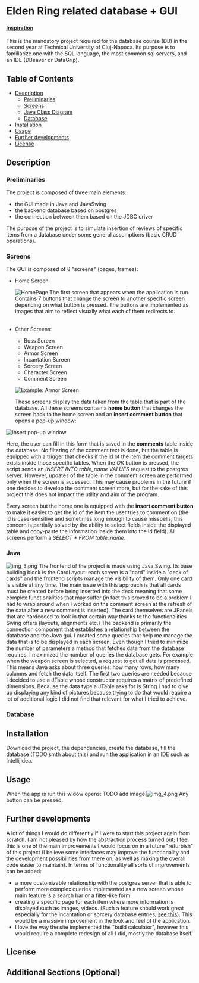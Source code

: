 # Elden Ring related database + GUI

#### [Inspiration](https://eldenring.wiki.fextralife.com/Elden+Ring+Wiki)

This is the mandatory project required for the database course (DB) in the second year at Technical University of 
Cluj-Napoca. Its purpose is to familiarize one with the SQL language, the most common sql servers, and an IDE 
(DBeaver or DataGrip).

## Table of Contents

- [Description](#Description)
  - [Preliminaries](#Preliminaries) 
  - [Screens](#Screens)
  - [Java Class Diagram](#Java)
  - [Database](#Database)
- [Installation](#installation)
- [Usage](#usage)
- [Further developments](#Further-developments)
- [License](#license)

## Description

### Preliminaries

The project is composed of three main elements: 
- the GUI made in Java and JavaSwing 
- the backend database based on postgres
- the connection between them based on the JDBC driver

The purpose of the project is to simulate insertion of reviews of specific items from a database under some general 
assumptions (basic CRUD operations).  

### Screens

The GUI is composed of 8 "screens" (pages, frames):
- Home Screen
  
    ![HomePage](img_1.png)
    The first screen that appears when the application is run. Contains 7 buttons that change the screen to another specific
    screen depending on what button is pressed. The buttons are implemented as images that aim to reflect visually what each
    of them redirects to. 
    <br></br>

- Other Screens:
  - Boss Screen
  - Weapon Screen
  - Armor Screen
  - Incantation Screen
  - Sorcery Screen
  - Character Screen
  - Comment Screen

  ![Example: Armor Screen](img_2.png)
  
  These screens display the data taken from the table that is part of the database. All these screens contain a **home
button** that changes the screen back to the home screen and an **insert comment button** that opens a pop-up window:

![Insert pop-up window](img.png)

Here, the user can fill in this form that is saved in the **comments** table inside the database. No filtering of the comment text is
done, but the table is equipped with a trigger that checks if the id of the item the comment targets exists inside those
specific tables. When the *OK* button is pressed, the script sends an *INSERT INTO table_name VALUES* request to the postgres server.
However, updates of the table in the comment screen are performed only when the screen is accessed. This may cause problems in the 
future if one decides to develop the comment screen more, but for the sake of this project this does not impact the utility and aim of the
program.

Every screen but the home one is equipped with the **insert comment button** to make it easier to get the id
of the item the user tries to comment on (the id is case-sensitive and sometimes long enough to cause misspells, this concern
is partially solved by the ability to select fields inside the displayed table and copy-paste the information inside them into
the id field). All screens perform a *SELECT * FROM table_name*.

### Java

![img_3.png](img_3.png)
The frontend of the project is made using Java Swing. Its base building block is the CardLayout: each screen is a "card" inside
a "deck of cards" and the frontend scripts manage the visibility of them. Only one card is visible at any time. The main issue with this
approach is that all cards must be created before being inserted into the deck meaning that some complex functionalities that  may 
suffer (in fact this proved to be a problem I had to wrap around when I worked on the comment screen at the refresh of the data after a new comment is
inserted). The card themselves are JPanels that are hardcoded to look in that certain way thanks to the functionalities Swing offers (layouts,
alignments etc.)
The backend is primarily the connection component that establishes a relationship between the database and the Java gui. I created some queries
that help me manage the data that is to be displayed in each screen. Even though I tried to minimize the number of parameters a method that fetches data
from the database requires, I maximized the number of queries the database gets. For example when the weapon screen is selected, a request to get all data
is processed. This means Java asks about three queries: how many rows, how many columns and fetch the data itself. The first two queries are needed because
I decided to use a JTable whose constructor requires a matrix of predefined dimensions. Because the data type a JTable asks for is String I had to give up
displaying any kind of pictures because trying to do that would require a lot of additional logic I did not find that relevant for what I tried to achieve. 

### Database


  
## Installation

Download the project, the dependencies, create the database, fill the database (TODO smth about this) and run the application 
in an IDE such as IntellijIdea.

## Usage

When the app is run this widow opens:
TODO add image ![img_4.png](img_4.png)
Any button can be pressed.

## Further developments

A lot of things I would do differently if I were to start this project again from scratch. I am not pleased by how the abstraction
process turned out; I feel this is one of the main improvements I would focus on in a future "refurbish" of this project (I believe
some interfaces may improve the functionality and the development possibilities from there on, as well as making the overall code
easier to maintain).
In terms of functionality all sorts of improvements can be added:
- a more customizable relationship with the postgres server that is able to perform more complex queries implemented as a new screen
whose main feature is a search bar or a filter-like form.
- creating a specific page for each item where more information is displayed such as images, videos. (Such a feature should work great especially
for the incantation or sorcery database entries, [see this](https://eldenring.wiki.fextralife.com/Comet+Azur)). This would be a massive
improvement in the look and feel of the application.
- I love the way the site implemented the "build calculator", however this would require a complete redesign of all I did, mostly the database itself. 

## License

## Additional Sections (Optional)